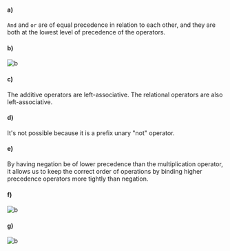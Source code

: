 #### a)
`And` and `or` are of equal precedence in relation to each other, and they are both at the lowest level of precedence of the operators.
#### b)
![b](https://github.com/brettderham/101Script/blob/master/homework1/CMSI488%204-b.png "b")
#### c)
The additive operators are left-associative.  The relational operators are also left-associative.
#### d)
It's not possible because it is a prefix unary "not" operator.
#### e)
By having negation be of lower precedence than the multiplication operator, it allows us to keep the correct order of operations by binding higher precedence operators more tightly than negation.
#### f)
![b](https://github.com/brettderham/101Script/blob/master/homework1/CMSI488%204-f.png "b")
#### g)
![b](https://github.com/brettderham/101Script/blob/master/homework1/CMSI488%204-g.png "b")
